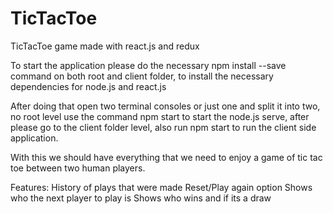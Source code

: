# TicTacToe
TicTacToe game made with react.js and redux


To start the application please do the necessary npm install --save command on both root and client folder, to install the necessary dependencies for node.js and react.js

After doing that open two terminal consoles or just one and split it into two, no root level use the command npm start to start the node.js serve, after please go to the client folder level, also run npm start to run the client side application.

With this we should have everything that we need to enjoy a game of tic tac toe between two human players.

Features:
History of plays that were made
Reset/Play again option
Shows who the next player to play is
Shows who wins and if its a draw
